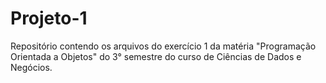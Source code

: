# Projeto-1
Repositório contendo os arquivos do exercício 1 da matéria "Programação Orientada a Objetos" do 3° semestre do curso de Ciências de Dados e Negócios.
